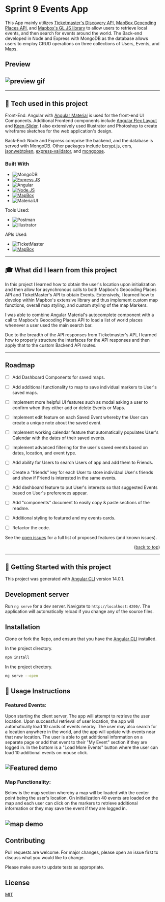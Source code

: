 # Sprint 9 Events App

This App mainly utilizes [Ticketmaster's Discovery API](https://developer.ticketmaster.com/products-and-docs/apis/discovery-api/v2/), [MapBox Geocoding Places API](https://docs.mapbox.com/api/search/geocoding/), and [Mapbox's GL JS library](https://docs.mapbox.com/#maps) to allow users to retrieve local events, and then search for events around the world. The Back-end developed in Node and Express with MongoDB as the database allows users to employ CRUD operations on three collections of Users, Events, and Maps.


## **Preview**
## ![preview gif](src/assets/EZorro-preview.gif)

---

## :wrench: **Tech used in this project**
Front-End: Angular with [Angular Material](https://material.angular.io/) is used for the front-end UI Components. Additional Frontend components include [Angular Flex Layout](https://github.com/angular/flex-layout) and [Keen-Slider](https://keen-slider.io/). I also extensively used Illustrator and Photoshop to create wireframe sketches for the web application's design.

Back-End: Node and Express comprise the backend, and the database is served with MongoDB. Other packages include [bcrypt.js](https://www.npmjs.com/package/bcryptjs), cors, [jsonwebtoken](https://www.npmjs.com/package/jsonwebtoken), [express-validator](https://express-validator.github.io/docs/), and [mongoose](https://www.npmjs.com/package/mongoose).

### Built With

* ![MongoDB](https://img.shields.io/badge/MongoDB-4EA94B?style=for-the-badge&logo=mongodb&logoColor=white)
* [![Express.JS][Express.js]][Expressjs-url]
* ![Angular](https://img.shields.io/badge/Angular-DD0031?style=for-the-badge&logo=angular&logoColor=white)
* [![Node.JS][Node.js]][Node-url]
* [![MapBox][MapBox.com]][Mapbox-url]
* ![MaterialUI](https://img.shields.io/badge/Material--UI-0081CB?style=for-the-badge&logo=material-ui&logoColor=white)

Tools Used: 
* ![Postman](https://img.shields.io/badge/Postman-FF6C37?style=for-the-badge&logo=postman&logoColor=white)
* ![Illustrator](https://img.shields.io/badge/Adobe%20Illustrator-FF9A00?style=for-the-badge&logo=adobe%20illustrator&logoColor=white)

APIs Used: 
* ![TicketMaster](https://img.shields.io/badge/TicketMaster%20Discovery-0592CD?style=for-the-badge)
* [![MapBox][MapBox-places]][Mapbox-url]

---

## :mortar_board: **What did I learn from this project**

In this project I learned how to obtain the user's location upon initialization and then allow for asynchronous calls to both Mapbox's Geocoding Places API and TicketMaster's API to obtain Events. Extensively, I learned how to develop within Mapbox's extensive library and thus implement custom map functions, overall map styling, and custom styling of the map Markers.

I was able to combine Angular Material's autocomplete component with a call to Mapbox's Geocoding Places API to load a list of world places whenever a user used the main search bar.

Due to the breadth of the API responses from Ticketmaster's API, I learned how to properly structure the interfaces for the API responses and then apply that to the custom Backend API routes.

---

<!-- ROADMAP -->
## Roadmap

- [ ] Add Dashboard Components for saved maps.
- [ ] Add additional functionality to map to save individual markers to User's saved maps.
- [ ] Implement more helpful UI features such as modal asking a user to confirm when they either add or delete Events or Maps.
- [ ] Implement edit feature on each Saved Event whereby the User can create a unique note about the saved event.
- [ ] Implement working calendar feature that automatically populates User's Calendar with the dates of their saved events.
- [ ] Implement advanced filtering for the user's saved events based on dates, location, and event type.
- [ ] Add ability for Users to search Users of app and add them to Friends.
- [ ] Create a "friends" key for each User to store individaul User's friends and show if Friend is interested in the same events.
- [ ] Add dashboard feature to put User's interests so that suggested Events based on User's preferences appear.
- [ ] Add "components" document to easily copy & paste sections of the readme.
- [ ] Additional styling to featured and my events cards.
- [ ] Refactor the code.


See the [open issues](https://github.com/othneildrew/Best-README-Template/issues) for a full list of proposed features (and known issues).

<p align="right">(<a href="#readme-top">back to top</a>)</p>

---

## :seedling: **Getting Started with this project**

This project was generated with [Angular CLI](https://github.com/angular/angular-cli) version 14.0.1.

## Development server

Run `ng serve` for a dev server. Navigate to `http://localhost:4200/`. The application will automatically reload if you change any of the source files.

## Installation

Clone or fork the Repo, and ensure that you have the [Angular CLI](https://github.com/angular/angular-cli) installed.

In the project directory.

```bash
npm install
```

In the project directory.

```bash
ng serve --open
```

## :bookmark_tabs: **Usage Instructions**

### Featured Events:
Upon starting the client server, The app will attempt to retrieve the user location. Upon successful retrieval of user location, the app will automatically load 10 cards of events nearby. The user may also search for a location anywhere in the world, and the app will update with events near that new location. The user is able to get additional information on a separate page or add that event to their "My Event" section if they are logged in. In the bottom is a "Load More Events" button where the user can load 10 additional events on mouse click.

## ![Featured demo](src/assets/Featured-demo.gif)

### Map Functionality:
Below is the map section whereby a map will be loaded with the center point being the user's location. On initialization 40 events are loaded on the map and each user can click on the markers to retrieve additional information or they may save the event if they are logged in.

## ![map demo](src/assets/Map-demo.gif)
## Contributing

Pull requests are welcome. For major changes, please open an issue first to discuss what you would like to change.

Please make sure to update tests as appropriate.

## License

[MIT](https://choosealicense.com/licenses/mit/)

[Node.js]: https://img.shields.io/badge/Node.js-43853D?style=for-the-badge&logo=node.js&logoColor=white
[Node-url]: https://nodejs.org/en//
[Svelte.dev]: https://img.shields.io/badge/Svelte-4A4A55?style=for-the-badge&logo=svelte&logoColor=FF3E00

[Express.js]: https://img.shields.io/badge/Express.js-404D59?style=for-the-badge
[Expressjs-url]: https://expressjs.com/en/guide/routing.html

[MapBox-places]: https://img.shields.io/badge/MapBox%20Places-000000?style=for-the-badge&logo=mapbox&logoColor=white
[MapBox.com]: https://img.shields.io/badge/MapBox-000000?style=for-the-badge&logo=mapbox&logoColor=white
[Mapbox-url]: https://www.mapbox.com/
